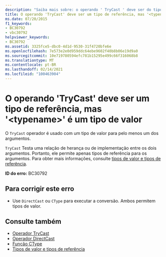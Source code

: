 ```yaml
---
description: "Saiba mais sobre: o operando ' TryCast ' deve ser do tipo de referência, mas ' <typename> ' é um tipo de valor"
title: O operando 'TryCast' deve ser um tipo de referência, mas '<typename>' é um tipo de valor
ms.date: 07/20/2015
f1_keywords:
- BC30792
- vbc30792
helpviewer_keywords:
- BC30792
ms.assetid: 3325fce5-dbc0-4d1d-9530-31f4720bfe6e
ms.openlocfilehash: 7e573e2e0d959ddc64ebe9602f40b8b06e19d9a0
ms.sourcegitcommit: 10e719780594efc781b15295e499c66f316068b8
ms.translationtype: MT
ms.contentlocale: pt-BR
ms.lasthandoff: 02/14/2021
ms.locfileid: "100463904"
---
```

# <a name="trycast-operand-must-be-reference-type-but-typename-is-a-value-type"></a>O operando 'TryCast' deve ser um tipo de referência, mas '\<typename>' é um tipo de valor

O `TryCast` operador é usado com um tipo de valor para pelo menos um dos argumentos.  
  
 `TryCast` Testa uma relação de herança ou de implementação entre os dois argumentos. Portanto, ele permite apenas tipos de referência para os argumentos. Para obter mais informações, consulte [tipos de valor e tipos de referência](../programming-guide/language-features/data-types/value-types-and-reference-types.md).  
  
 **ID do erro:** BC30792  
  
## <a name="to-correct-this-error"></a>Para corrigir este erro  
  
- Use `DirectCast` ou `CType` para executar a conversão. Ambos permitem tipos de valor.  
  
## <a name="see-also"></a>Consulte também

- [Operador TryCast](../language-reference/operators/trycast-operator.md)
- [Operador DirectCast](../language-reference/operators/directcast-operator.md)
- [Função CType](../language-reference/functions/ctype-function.md)
- [Tipos de valor e tipos de referência](../programming-guide/language-features/data-types/value-types-and-reference-types.md)
